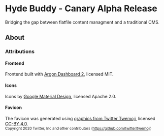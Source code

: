 # Hyde Buddy - Canary Alpha Release

<p class="lead">
Bridging the gap between flatfile content managment and a traditional CMS.
</p>

## About

### Attributions

#### Frontend
Frontend built with [Argon Dashboard 2](https://www.creative-tim.com/product/argon-dashboard), licensed MIT.

#### Icons
Icons by [Google Material Design](https://fonts.google.com/icons?selected=Material+Icons), licensed Apache 2.0.

#### Favicon

The favicon was generated using [graphics from Twitter Twemoji](https://github.com/twitter/twemoji/blob/master/assets/svg/1f436.svg), licensed [CC-BY 4.0](https://creativecommons.org/licenses/by/4.0/). <br>
<small>Copyright 2020 Twitter, Inc and other contributors (https://github.com/twitter/twemoji)</small>
